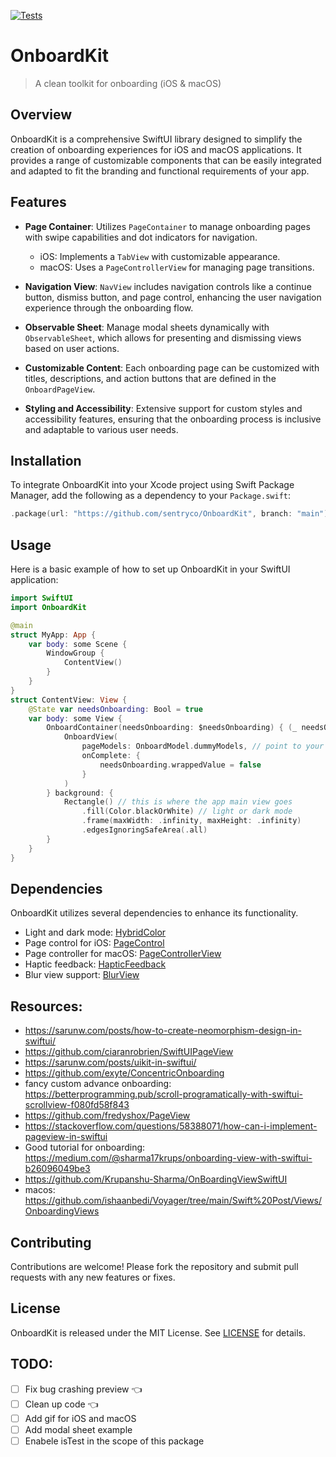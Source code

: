 [![Tests](https://github.com/sentryco/OnboardKit/actions/workflows/Tests.yml/badge.svg)](https://github.com/sentryco/OnboardKit/actions/workflows/Tests.yml)

# OnboardKit

> A clean toolkit for onboarding (iOS & macOS)    

## Overview

OnboardKit is a comprehensive SwiftUI library designed to simplify the creation of onboarding experiences for iOS and macOS applications. It provides a range of customizable components that can be easily integrated and adapted to fit the branding and functional requirements of your app.

## Features

- **Page Container**: Utilizes `PageContainer` to manage onboarding pages with swipe capabilities and dot indicators for navigation.
  - iOS: Implements a `TabView` with customizable appearance.
  - macOS: Uses a `PageControllerView` for managing page transitions.
  
- **Navigation View**: `NavView` includes navigation controls like a continue button, dismiss button, and page control, enhancing the user navigation experience through the onboarding flow.

- **Observable Sheet**: Manage modal sheets dynamically with `ObservableSheet`, which allows for presenting and dismissing views based on user actions.

- **Customizable Content**: Each onboarding page can be customized with titles, descriptions, and action buttons that are defined in the `OnboardPageView`.

- **Styling and Accessibility**: Extensive support for custom styles and accessibility features, ensuring that the onboarding process is inclusive and adaptable to various user needs.

## Installation

To integrate OnboardKit into your Xcode project using Swift Package Manager, add the following as a dependency to your `Package.swift`:

```swift
.package(url: "https://github.com/sentryco/OnboardKit", branch: "main")
```

## Usage

Here is a basic example of how to set up OnboardKit in your SwiftUI application:

```swift
import SwiftUI
import OnboardKit

@main
struct MyApp: App {
    var body: some Scene {
        WindowGroup {
            ContentView()
        }
    }
}
struct ContentView: View {
    @State var needsOnboarding: Bool = true
    var body: some View {
        OnboardContainer(needsOnboarding: $needsOnboarding) { (_ needsOnboarding: Binding<Bool>) in
            OnboardView(
                pageModels: OnboardModel.dummyModels, // point to your own onboarding models here
                onComplete: {
                    needsOnboarding.wrappedValue = false
                }
            )
        } background: {
            Rectangle() // this is where the app main view goes
                .fill(Color.blackOrWhite) // light or dark mode
                .frame(maxWidth: .infinity, maxHeight: .infinity)
                .edgesIgnoringSafeArea(.all)
        }
    }
}
```
      
## Dependencies

OnboardKit utilizes several dependencies to enhance its functionality.

- Light and dark mode: [HybridColor](https://github.com/sentryco/HybridColor) 
- Page control for iOS: [PageControl](https://github.com/sentryco/PageControl) 
- Page controller for macOS: [PageControllerView](https://github.com/sentryco/PageControllerView) 
- Haptic feedback: [HapticFeedback](https://github.com/sentryco/HapticFeedback) 
- Blur view support: [BlurView](https://github.com/sentryco/BlurView) 

## Resources: 
- https://sarunw.com/posts/how-to-create-neomorphism-design-in-swiftui/
- https://github.com/ciaranrobrien/SwiftUIPageView
- https://sarunw.com/posts/uikit-in-swiftui/ 
- https://github.com/exyte/ConcentricOnboarding 
- fancy custom advance onboarding: https://betterprogramming.pub/scroll-programatically-with-swiftui-scrollview-f080fd58f843
- https://github.com/fredyshox/PageView 
- https://stackoverflow.com/questions/58388071/how-can-i-implement-pageview-in-swiftui 
- Good tutorial for onboarding: https://medium.com/@sharma17krups/onboarding-view-with-swiftui-b26096049be3 
- https://github.com/Krupanshu-Sharma/OnBoardingViewSwiftUI 
- macos: https://github.com/ishaanbedi/Voyager/tree/main/Swift%20Post/Views/OnboardingViews

## Contributing

Contributions are welcome! Please fork the repository and submit pull requests with any new features or fixes.

## License

OnboardKit is released under the MIT License. See [LICENSE](LICENSE) for details.

## TODO: 
- [ ] Fix bug crashing preview 👈
- [ ] Clean up code 👈
- [ ] Add gif for iOS and macOS
- [ ] Add modal sheet example
- [ ] Enabele isTest in the scope of this package
